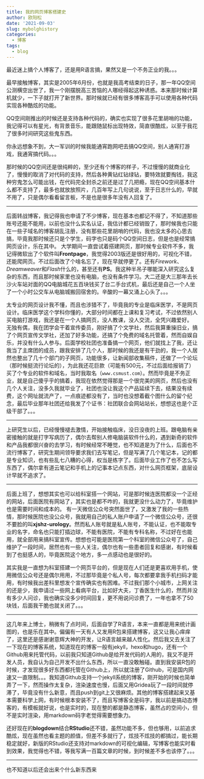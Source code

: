 ```yaml
---
title: 我的网页博客搭建史
author: 欧阳松
date: '2021-09-03'
slug: mybolghistory
categories:
  - 博客
tags:
  - blog
---
```


最近迷上搞个人博客了，还是用R语言搞，果然又是一个不务正业的我。。。

最早接触博客，其实是2005年6月份，也就是我高考结束的日子，那一年QQ空间公测横空出世了，我一个刚摆脱高三苦恼的人哪经得起这种诱惑。本来那时候计算机就少，一下子就打开了新世界。那时候就已经有很多博客高手可以使用各种代码实现各种酷炫的功能。

QQ空间刚推出的时候还是支持各种代码的，确实也实现了很多花里胡哨的功能，我记得可以有星光，有背景音乐，能跟随鼠标出现特效，简直很酷炫，以至于我花了很多时间研究这些鬼东西。

你永远想象不到，大一军训的时候我能通宵跑网吧去搞QQ空间，别人通宵打游戏，我通宵搞代码。。。

那时候的QQ空间还是很纯粹的，至少还有个博客的样子，不过慢慢的就商业化了，慢慢的取消了对代码的支持，然后各种黄钻红钻绿钻，要特效就要掏钱，我这种穷鬼怎么可能出钱，在代码完全封杀之前还是过了几把瘾，现在QQ空间基本什么都不支持了，最多也就放放照片，几百年写上几句说说，至于日志什么的，早就不用了，只是偶尔看看留言板，不是也是很多年没有人回复了。

------------------------------------------------------------------------

后面转战博客，我记得我也申请了不少博客，现在基本也都记不得了，不知道那些账号还能不能用，以前也没什么实名认证，我估计都已经销毁了，那时候我也只能在一些子域名的博客胡乱注册，没有那些花里胡哨的代码，我也没太多的心思去搞，毕竟我那时候还只是个学生，码字也只是码个QQ空间日志，但是也是经常搞网页设计，乐在其中。
大学期间一直尝试着搭建网页，那时候专业软件不多，我记得微软出了个软件叫**Frontpage**，我觉得2003版还是很好用的，可视化不错，还能爬网页。不过后面改了个啥名忘了，现在早就停更了。还有*Firework*、*Dreamweaver*和*Flash*什么的，甚至还有**PS**。我这种半吊子哪能深入研究这么复杂的东西，而且那时候家里也没有电脑，也没有条件学习。大二还是大三那年去长沙火车站对面的QQ电脑城花五百块钱买了台二手台式机，最后还是自己一个人坐了一个小时公交车从电脑城搬回宿舍的。辛酸的一幕又涌上心头了。。。

太专业的网页设计我不懂，而且也涉猎不了，毕竟我的专业是临床医学，不是网页设计。临床医学这个学科你懂的，大部分时间都在上课和复习考试，不过依然别人买电脑打游戏，我还是在一个人搞网页，没人教课，没人交流，全凭兴趣爱好。
无独有偶，我在团学会干着宣传委员，刚好搞了个文学社，然后我算重操旧业，搞了个网页宣传文学社，还加了好多功能，还搞了个免费的域名托管着，然而自娱自乐，并没有什么人参与。后面学校社团也准备搞一个网页，他们就找上了我，还让我当了主席团的成员，跟我安排了几个人，那时候的我还是有干劲的，我一个人居然也整出了几十个部门的子网页，功能很多，让新闻部收集稿件，还做了一个论坛（那时候挺流行论坛的），为此我还花巨款（可能有500元，不过后面给报销了）买了个专业的软件和域名，当时我取名（`www.csmust.com`）。然而毕竟是不务正业，就是自己傻乎乎的搞着，我现在依然觉得那是一个很完美的网页，然后也没有几个人关注，没多久我就毕业了，社团也没让我这个产品延续下去，结果没有续费，这个网址就流产了，一点痕迹都没有了，当时也没想着截个图什么的留个纪念，最后毕业那年社团还给我发了个证书：社团联合会网站站长，想想这也是个正级干部了。。。

------------------------------------------------------------------------

上研究生以后，已经慢慢褪去激情，开始接触临床，没日没夜的上班。跟电脑有亲密接触的就是打字写病历了，偶尔去帮别人修电脑装软件什么的，遇到新奇的软件和产品我都很兴奋的去学习，有时候经常不睡觉，也不知道是为了什么，后面也不流行博客了，研究生期间领导要求我们去写笔记，但是写满了几个笔记本，记的都是专业知识，也有些乱七八糟的心得，权当是练字了。后面毕业工作了也不怎么写东西了，偶尔拿有道云笔记和手机上的记事本记点东西，对什么网页框架，底层设计早就不追求了。

------------------------------------------------------------------------

后面上班了，想想其实也可以给科室搭一个网站，可是那时候连医院都没一个正经的网站，后面医院有网站了，其实也是都不咋的，我就更没什么动力了，毕竟维护也是需要时间和成本的。
有一天微信公众号突然面世了，又激发了我的一些热情，那时候医院也没公众号，我就用自己的私人账户申请了一个微信公众号，还很不要脸的叫**xjshz-urology**。然而私人账号就是私人账号，不能认证，也不能取专业的名字，命名也只能打插边球，不能有医院，不能有专科名称，不过好在也能用，就全部用来搞科室宣传。想想也可能是医院第一个科室的微信公众号了，自己维护了一段时间，居然也有一些人关注，偶尔也有一些患者回复和感谢，有时候看到了也挺感人的，毕竟医院这个地方，多一点感动也是很好的。

其实我是一直想为科室搭建一个网页平台的，但是现在人们还是更喜欢用手机，使用微信公众号还是偶尔用用，不过那毕竟是个私人号，每次都要拿我手机扫码才能用，有时候我出差科里想发个宣传确实也有困难。不过我们那个小城市，上网关注的还是少，我申请过一些网上看病平台，比如好大夫，丁香医生什么的，然而并没有多少人问诊，我也确实没多少时间回复，更不用说问诊费了，一年也拿不了50块钱，后面我干脆也就关闭了。。。

------------------------------------------------------------------------

这几年来上博士，稍微有了点时间，后面自学了R语言，本来一直都是用来统计画图的，也是乐在其中。偏偏有一天有人又发用R包来搭建博客，这又让我心痒痒了，这里还是感谢谢意辉大神的开发，让R语言越来越人性化。然后我又去关注了一下现在的博客系统，知道现在的博客一般有jekyll，hexo和hugo，还有一个Github用来托管代码，以前我只知道Github是给开发代码的人用的，我又不是开发人员，我自认为自己开发不出什么东西，所以一直没敢触碰。直到我安装R包的时候，才发现很多好东西都托管在Github上，所以就注册了Github，可是国内网速又一直限制。。。我知道Github支持一个jekyll系统的博客，刚开始的时候也简单弄了一下，然而操作太复杂，渲染速度也慢，后面又用Gridea玩了一段时间就停滞了，毕竟没有什么新意，而且push到git上又很麻烦。其他的博客搭建起来又基本需要科学上网，有时候根本安装不了，而且写博客全是码字，我以前是搞动态博客的，有模板就好说，也是实时的，现在整的都是静态博客，虽然占的空间小，但不是实时渲染，用markdown码字老觉得需要想象力。

还好现在的**blogdown**结合**RStudio**还不错，虽然功能不多，但也够用，以前追求酷炫，现在虽然也看主题的颜值，但差不多就行了，炫技不炫技的都搞过，能长期稳定就好，新版的RStudio还支持对markdown的可视化编辑，写博客也能实时看到效果，我觉得也不错，等我写满一百篇文章的时候，到时候差不多也该停了。。。

------------------------------------------------------------------------

也不知道以后还会出来个什么新东西来
